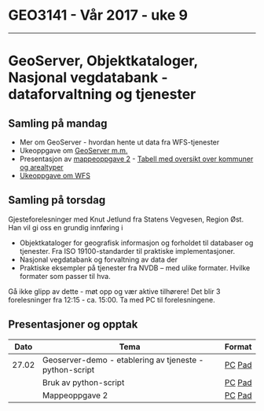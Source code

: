 # GEO3141 - Vår 2017 - uke 9
---
# GeoServer, Objektkataloger, Nasjonal vegdatabank - dataforvaltning og tjenester

## Samling på mandag

- Mer om GeoServer - hvordan hente ut data fra WFS-tjenester
- Ukeoppgave om [GeoServer m.m.](ukeoppgave-Geoserver.html)
- Presentasjon av [mappeoppgave 2](https://ntnu.blackboard.com/bbcswebdav/courses/194_GEO3141_1_2017_V_1/GEO3141-mappeoppgave-2-2017.pdf) - [Tabell med oversikt over kommuner og arealtyper](mappeoppgave-2-AR5-data.html)
- [Ukeoppgave om WFS](ukeoppgave-WFS.html)

## Samling på torsdag

Gjesteforelesninger med Knut Jetlund fra Statens Vegvesen, Region Øst. Han vil gi oss en grundig innføring i
- Objektkataloger for geografisk informasjon og forholdet til databaser og tjenester. Fra ISO 19100-standarder til praktiske implementasjoner.
- Nasjonal vegdatabank og forvaltning av data der
- Praktiske eksempler på tjenester fra NVDB – med ulike formater. Hvilke formater som passer til hva.

Gå ikke glipp av dette - møt opp og vær aktive tilhørere! Det blir 3 forelesninger fra 12:15 - ca. 15:00.
Ta med PC til forelesningene.

## Presentasjoner og opptak

Dato |Tema |Format
---|---|---
27.02 |Geoserver-demo - etablering av tjeneste - python-script |[PC](https://screencast.uninett.no/relay/ansatt/sverreshig.no/2017/27.02/1830467/GEO3141_-_Geoserver_-_WFS-kall_-_20170227_100517_39.html) [Pad](https://screencast.uninett.no/relay/ansatt/sverreshig.no/2017/27.02/1830467/GEO3141_-_Geoserver_-_WFS-kall_-_20170227_100517_36.html)
| |Bruk av python-script |[PC](https://screencast.uninett.no/relay/ansatt/sverreshig.no/2017/01.03/1083133/GEO3141_-_Bruk_av_python-script_for_WFS_-_20170301_115058_39.html) [Pad](https://screencast.uninett.no/relay/ansatt/sverreshig.no/2017/01.03/1083133/GEO3141_-_Bruk_av_python-script_for_WFS_-_20170301_115058_36.html)
| |Mappeoppgave 2 |[PC](https://screencast.uninett.no/relay/ansatt/sverreshig.no/2017/27.02/686800/GEO3141_-_mappeoppgave_2_-_20170227_102904_39.html) [Pad](https://screencast.uninett.no/relay/ansatt/sverreshig.no/2017/27.02/686800/GEO3141_-_mappeoppgave_2_-_20170227_102904_36.html)
